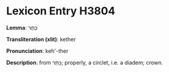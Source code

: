 # Lexicon Entry H3804

**Lemma**: כֶּתֶר

**Transliteration (xlit)**: kether

**Pronunciation**: keh'-ther

**Description**:
from כָּתַר; properly, a circlet, i.e. a diadem; crown.
